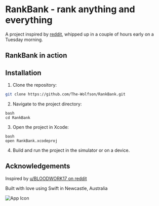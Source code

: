 #  RankBank - rank anything and everything
A project inspired by [reddit](https://www.reddit.com/r/apps/comments/nud976/looking_for_an_app_to_rank_all_sort_of_things/), whipped up in a couple of hours early on a Tuesday morning.

## RankBank in action



## Installation

1. Clone the repository:
```bash
git clone https://github.com/The-Wolfson/RankBank.git
```
2. Navigate to the project directory:
```
bash
cd RankBank
```
3. Open the project in Xcode:
```
bash
open RankBank.xcodeproj
```
4. Build and run the project in the simulator or on a device.

## Acknowledgements

Inspired by [u/BLOODWORK17 on reddit](https://www.reddit.com/r/apps/comments/nud976/looking_for_an_app_to_rank_all_sort_of_things/)

Built with love using Swift in Newcastle, Australia

![App Icon](https://github.com/user-attachments/assets/76500a32-c5fd-4ba1-8786-02cf0f79ce02)
